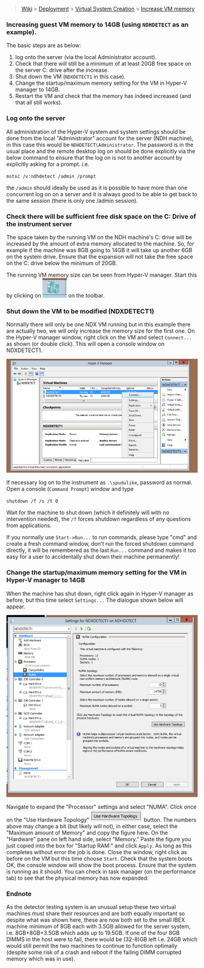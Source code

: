 > [Wiki](Home) > [Deployment](Deployment) > [Virtual System Creation](Virtual-System-Creation) > [Increase VM memory](Increase-VM-Memory)

### Increasing guest VM memory to 14GB (using `NDHDETECT` as an example).
The basic steps are as below:
1) log onto the server (via the local Administrator account).
2) Check that there will still be a minimum of at least 20GB free space on the server C: drive after the increase.
3) Shut down the VM (`NDXDETECT1` in this case).
4) Change the startup/maximum memory setting for the VM in Hyper-V manager to 14GB.
5) Restart the VM and check that the memory has indeed increased (and that all still works).

### Log onto the server
All administration of the Hyper-V system and system settings should be done from the local "Administrator" account for the server (NDH machine), in this case this would be `NDHDETECT\Administrator`.  The password is in the usual place and the remote desktop log on should be done explicitly via the below command to ensure that the log on is not to another account by explicitly asking for a prompt. i.e.

`mstsc /v:ndhdetect /admin /prompt`

the `/admin` should ideally be used as it is possible to have more than one concurrent log on on a server and it is always good to be able to get back to the same session (there is only one /admin session).

### Check there will be sufficient free disk space on the C: Drive of the instrument server
The space taken by the running VM on the NDH machine's C: drive will be increased by the amount of extra memory allocated to the machine.  So, for example if the machine was 8GB going to 14GB it will take up another 6GB on the system drive.  Ensure that the expansion will not take the free space on the C: drive below the minimum of 20GB.

The running VM memory size can be seen from Hyper-V manager.  Start this by clicking on 
![](https://raw.githubusercontent.com/ISISComputingGroup/ibex_developers_manual/master/images/vm-memory-hyper-v-icon.png) on the toolbar.

### Shut down the VM to be modified (NDXDETECT1)
Normally there will only be one NDX VM running but in this example there are actually two, we will only increase the memory size for the first one.  On the Hyper-V manager window, right click on the VM and select `Connect...` as shown (or double click). This will open a console window on NDXDETECT1.

![](https://raw.githubusercontent.com/ISISComputingGroup/ibex_developers_manual/master/images/vm-memory-connect-to-vm.png)

If necessary log on to the instrument as `.\spudulike`, password as normal.  Open a console (`Command Prompt`) window and type

`shutdown /f /s /t 0`

Wait for the machine to shut down (which it definitely will with no intervention needed), the `/f` forces shutdown regardless of any questions from applications.

If you normally use `Start->Run...` to run commands, please type "cmd" and create a fresh command window, don't run the forced shutdown command directly, it will be remembered as the last `Run...` command and makes it too easy for a user to accidentally shut down their machine permanently!

### Change the startup/maximum memory setting for the VM in Hyper-V manager to 14GB
When the machine has shut down, right click again in Hyper-V manager as before, but this time select `Settings...` The dialogue shown below will appear.

![](https://raw.githubusercontent.com/ISISComputingGroup/ibex_developers_manual/master/images/vm-memory-change-memory.png)

  Navigate to expand the "Processor" settings and select "NUMA".  Click once on the "Use Hardware Topology"
![](https://raw.githubusercontent.com/ISISComputingGroup/ibex_developers_manual/master/images/vm-memory-use-hardware-topology.png)
 button.  The numbers above may change a bit (but likely will not), in either case, select the "Maximum amount of Memory" and copy the figure here.  On the "Hardware" pane on left hand side, select "Memory." Paste the figure you just copied into the box for "Startup RAM:" and click `Apply`.   As long as this completes without error the job is done.  Close the window, right click as before on the VM but this time choose `Start`.  Check that the system boots OK, the console window will show the boot process.  Ensure that the system is running as it should.  You can check in task manager (on the performance tab) to see that the physical memory has now expanded.

### Endnote
As the detector testing system is an unusual setup these two virtual machines must share their resources and are both equally important so despite what was shown here, these are now both set to the small IBEX machine minimum of 8GB each with 3.5GB allowed for the server system, i.e. 8GB+8GB+3.5GB which adds up to 19.5GB.  If one of the four 8GB DIMMS in the host were to fail, there would be (32-8)GB left i.e. 24GB which would still permit the two machines to continue to function optimally (despite some risk of a crash and reboot if the failing DIMM corrupted memory which was in use).
